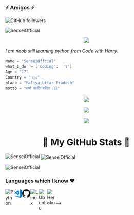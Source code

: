 ### ⚡ Amigos ⚡
![GitHub followers](https://img.shields.io/github/followers/SenseiOffical?style=social) <p align="left"> <img src="https://komarev.com/ghpvc/?username=SenseiOfficial&label=Profile%20Views&color=orange&style=flat-square" alt="SenseiOfficial" /> </p>




<p align="center"><a href="https://t.me/sensei_nex_op"><img src="https://media.tenor.com/images/a66454cedcb87aeec2d9dce44eb70dfd/tenor.gif" width="250"></a></p> 



*I am noob still learning python from Code with Harry.*
```python
Name = "SenseiOffcial"
what_I_do  = ['Coding':  '❣️']
Age = "17"
Country = "🇮🇳"
place = "Baliya,Uttar Pradesh"
motto = "धर्मो रक्षति रक्षितः 🚩🚩"
```




#### 
<p align="center"><a href="https://t.me/sensei_nex_op"><img src="https://media.tenor.com/images/62a98a0a6d4320273725b160b38b9da7/tenor.gif" width="100"></a></p> 

<p align="center"><a href="https://github.com/SenseiOfficial/SenseiOfficial"><img src="https://media.tenor.com/images/236c3b72a5d309b40e716635135684b0/tenor.gif" width="100"></a></p> 

<p align="center"><a href="https://www.instagram.com/btwimananay/?hl=en"><img src="https://media.tenor.com/images/fd86a62b3f200543ea22df5e6ec288ee/tenor.gif" width="100"></a></p>





<h1 align="center"><b>💛 My GitHub Stats 💛</b></h1>


<p><img align="left" src="https://github-readme-stats.vercel.app/api/top-langs?username=SenseiOfficial&show_icons=true&locale=en&layout=compact" alt="SenseiOfficial" /></p>




<p>&nbsp;<img align="center" src="https://github-readme-stats.vercel.app/api?username=SenseiOfficial&show_icons=true&locale=en" alt="SenseiOfficial" /></p>




<p><img align="center" src="https://github-readme-streak-stats.herokuapp.com/?user=SenseiOfficial" alt="SenseiOfficial" /></p>



### Languages which I know ❤️
[<img align="left" alt="Python" width="26px" src="https://upload.wikimedia.org/wikipedia/commons/thumb/c/c3/Python-logo-notext.svg/600px-Python-logo-notext.svg.png" />](https://python.org/)
[<img align="left" alt="Visual Studio Code" width="26px" src="https://raw.githubusercontent.com/github/explore/80688e429a7d4ef2fca1e82350fe8e3517d3494d/topics/visual-studio-code/visual-studio-code.png" />](https://code.visualstudio.com/)
[<img align="left" alt="GitHub" width="26px" src="https://raw.githubusercontent.com/github/explore/78df643247d429f6cc873026c0622819ad797942/topics/github/github.png" />](https://git-scm.com/)
[<img align="left" alt="Linux" width="26px" src="https://www.freepnglogos.com/uploads/linux-png/difference-between-linux-and-window-operating-system-3.png" />](https://www.linux.org/)
[<img align="left" alt="Ubuntu" width="26px" src="https://assets.ubuntu.com/v1/29985a98-ubuntu-logo32.png" />](https://www.ubuntu.com)
[<img align="left" alt="Heroku" width="26px" src="https://www.nicepng.com/png/full/223-2233246_heroku-logo-salesforce-heroku.png" />](https://heroku.com/)


















<br />
<br />
-->
